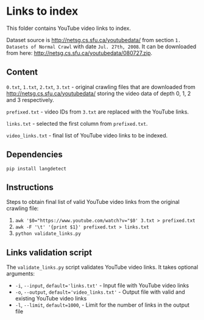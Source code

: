 # Links to index #

This folder contains YouTube video links to index.

Dataset source is http://netsg.cs.sfu.ca/youtubedata/ from section `1. Datasets of Normal Crawl` with date `Jul. 27th, 2008`.
It can be downloaded from here: http://netsg.cs.sfu.ca/youtubedata/080727.zip.

## Content ##

`0.txt`, `1.txt`, `2.txt`, `3.txt` - original crawling files that are downloaded from http://netsg.cs.sfu.ca/youtubedata/ storing the video data of depth 0, 1, 2 and 3 respectively.

`prefixed.txt` - video IDs from `3.txt` are replaced with the YouTube links.

`links.txt` - selected the first column from `prefixed.txt`.

`video_links.txt` - final list of YouTube video links to be indexed.

## Dependencies ##

`pip install langdetect`

## Instructions ##

Steps to obtain final list of valid YouTube video links from the original crawling file:

1. `awk '$0="https://www.youtube.com/watch?v="$0' 3.txt > prefixed.txt`
2. `awk -F '\t' '{print $1}' prefixed.txt > links.txt`
3. `python validate_links.py`

## Links validation script ##

The `validate_links.py` script validates YouTube video links. It takes optional arguments:

* `-i`, `--input`, `default='links.txt'` - Input file with YouTube video links
* `-o`, `--output`, `default='video_links.txt'` - Output file with valid and existing YouTube video links
* `-l`, `--limit`, `default=1000`, - Limit for the number of links in the output file
